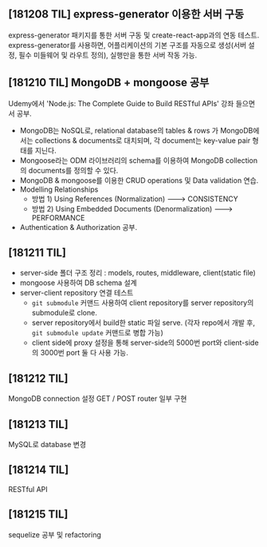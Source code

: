 ## [181208 TIL] express-generator 이용한 서버 구동

express-generator 패키지를 통한 서버 구동 및 create-react-app과의 연동 테스트.
express-generator를 사용하면, 어플리케이션의 기본 구조를 자동으로 생성(서버 설정, 필수 미들웨어 및 라우트 정의), 실행만을 통한 서버 작동 가능.


## [181210 TIL] MongoDB + mongoose 공부 

Udemy에서 'Node.js: The Complete Guide to Build RESTful APIs' 강좌 들으면서 공부.

- MongoDB는 NoSQL로, relational database의 tables & rows 가 MongoDB에서는 collections & documents로 대치되며, 각 document는 key-value pair 형태를 지닌다.
- Mongoose라는 ODM 라이브러리의 schema를 이용하여 MongoDB collection의 documents를 정의할 수 있다.
- MongoDB & mongoose를 이용한 CRUD operations 및 Data validation 연습.
- Modelling Relationships 
  - 방법 1) Using References (Normalization) ---> CONSISTENCY
  - 방법 2) Using Embedded Documents (Denormalization) ---> PERFORMANCE
- Authentication & Authorization 공부.


## [181211 TIL] 

- server-side 폴더 구조 정리 : models, routes, middleware, client(static file)
- mongoose 사용하여 DB schema 설계
- server-client repository 연결 테스트
  - `git submodule` 커맨드 사용하여 client repository를 server repository의 submodule로 clone.
  - server repository에서 build한 static 파일 serve. (각자 repo에서 개발 후, `git submodule update` 커맨드로 병합 가능)
  - client side에 proxy 설정을 통해 server-side의 5000번 port와 client-side의 3000번 port 둘 다 사용 가능.

## [181212 TIL] 
MongoDB connection 설정
GET / POST router 일부 구현

## [181213 TIL] 
MySQL로 database 변경

## [181214 TIL] 
RESTful API

## [181215 TIL] 
sequelize 공부 및 refactoring
